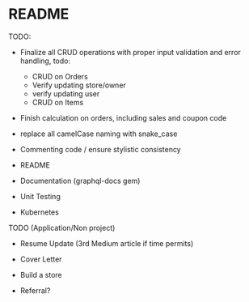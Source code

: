 # README

TODO:

- Finalize all CRUD operations with proper input validation and error handling, todo:
    - CRUD on Orders
    - Verify updating store/owner
    - verify updating user
    - CRUD on Items

- Finish calculation on orders, including sales and coupon code

- replace all camelCase naming with snake_case

- Commenting code / ensure stylistic consistency

- README

- Documentation (graphql-docs gem)

- Unit Testing

- Kubernetes


TODO (Application/Non project)

- Resume Update (3rd Medium article if time permits)

- Cover Letter

- Build a store

- Referral?
